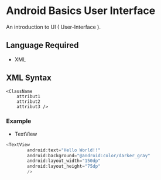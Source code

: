 
# Android Basics User Interface

An introduction to UI ( User-Interface ).

## Language Required

- XML

## XML Syntax

```
<ClassName
    attribut1
    attribut2
    attribut3 />
```

### Example

- TextView

```javascript
<TextView
        android:text="Hello World!!"
        android:background="@android:color/darker_gray"
        android:layout_width="150dp"
        android:layout_height="75dp"
        />
```

